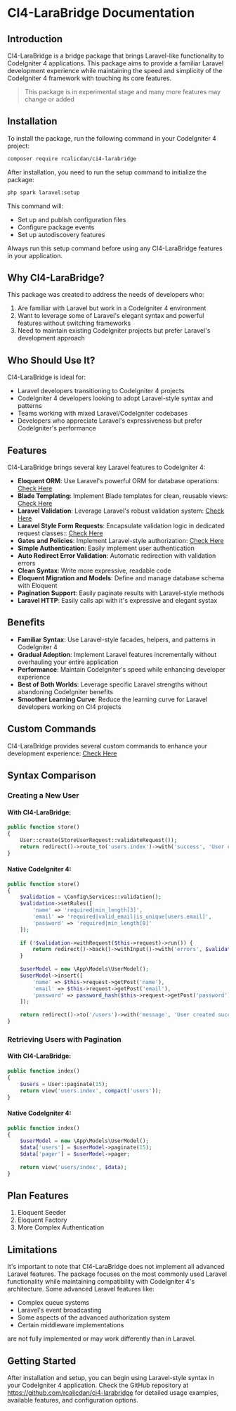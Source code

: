 # CI4-LaraBridge Documentation

## Introduction

CI4-LaraBridge is a bridge package that brings Laravel-like functionality to CodeIgniter 4 applications. This package aims to provide a familiar Laravel development experience while maintaining the speed and simplicity of the CodeIgniter 4 framework with touching its core features.

>This package is in experimental stage and many more features may change or added

## Installation

To install the package, run the following command in your CodeIgniter 4 project:

```bash
composer require rcalicdan/ci4-larabridge
```

After installation, you need to run the setup command to initialize the package:

```bash
php spark laravel:setup
```

This command will:
- Set up and publish configuration files
- Configure package events
- Set up autodiscovery features

Always run this setup command before using any CI4-LaraBridge features in your application.

## Why CI4-LaraBridge?

This package was created to address the needs of developers who:

1. Are familiar with Laravel but work in a CodeIgniter 4 environment
2. Want to leverage some of Laravel's elegant syntax and powerful features without switching frameworks
3. Need to maintain existing CodeIgniter projects but prefer Laravel's development approach

## Who Should Use It?

CI4-LaraBridge is ideal for:

- Laravel developers transitioning to CodeIgniter 4 projects
- CodeIgniter 4 developers looking to adopt Laravel-style syntax and patterns
- Teams working with mixed Laravel/CodeIgniter codebases
- Developers who appreciate Laravel's expressiveness but prefer CodeIgniter's performance

## Features

CI4-LaraBridge brings several key Laravel features to CodeIgniter 4:

- **Eloquent ORM**: Use Laravel's powerful ORM for database operations: [Check Here](docs/eloquent/index.md)
- **Blade Templating**: Implement Blade templates for clean, reusable views: [Check Here](docs/blade/index.md)
- **Laravel Validation**: Leverage Laravel's robust validation system: [Check Here](docs/validations/index.md)
- **Laravel Style Form Requests**: Encapsulate validation logic in dedicated request classes:: [Check Here](docs/validation/index.md)
- **Gates and Policies**: Implement Laravel-style authorization: [Check Here](docs/authorization/index.md)
- **Simple Authentication**: Easily implement user authentication
- **Auto Redirect Error Validation**: Automatic redirection with validation errors
- **Clean Syntax**: Write more expressive, readable code
- **Eloquent Migration and Models**: Define and manage database schema with Eloquent
- **Pagination Support**: Easily paginate results with Laravel-style methods
- **Laravel HTTP**: Easily calls api with it's expressive and elegant systax

## Benefits

- **Familiar Syntax**: Use Laravel-style facades, helpers, and patterns in CodeIgniter 4
- **Gradual Adoption**: Implement Laravel features incrementally without overhauling your entire application
- **Performance**: Maintain CodeIgniter's speed while enhancing developer experience
- **Best of Both Worlds**: Leverage specific Laravel strengths without abandoning CodeIgniter benefits
- **Smoother Learning Curve**: Reduce the learning curve for Laravel developers working on CI4 projects

## Custom Commands
CI4-LaraBridge provides several custom commands to enhance your development experience: [Check Here](docs/commands/index.md)

## Syntax Comparison

### Creating a New User

#### With CI4-LaraBridge:

```php
public function store()
{
    User::create(StoreUserRequest::validateRequest());
    return redirect()->route_to('users.index')->with('success', 'User created successfully');
}
```

#### Native CodeIgniter 4:

```php
public function store()
{
    $validation = \Config\Services::validation();
    $validation->setRules([
        'name' => 'required|min_length[3]',
        'email' => 'required|valid_email|is_unique[users.email]',
        'password' => 'required|min_length[8]'
    ]);
    
    if (!$validation->withRequest($this->request)->run()) {
        return redirect()->back()->withInput()->with('errors', $validation->getErrors());
    }
    
    $userModel = new \App\Models\UserModel();
    $userModel->insert([
        'name' => $this->request->getPost('name'),
        'email' => $this->request->getPost('email'),
        'password' => password_hash($this->request->getPost('password'), PASSWORD_BCRYPT)
    ]);
    
    return redirect()->to('/users')->with('message', 'User created successfully');
}
```

### Retrieving Users with Pagination

#### With CI4-LaraBridge:

```php
public function index()
{
    $users = User::paginate(15);
    return view('users.index', compact('users'));
}
```

#### Native CodeIgniter 4:

```php
public function index()
{
    $userModel = new \App\Models\UserModel();
    $data['users'] = $userModel->paginate(15);
    $data['pager'] = $userModel->pager;
    
    return view('users/index', $data);
}
```

## Plan Features
1. Eloquent Seeder
2. Eloquent Factory
3. More Complex Authentication

## Limitations

It's important to note that CI4-LaraBridge does not implement all advanced Laravel features. The package focuses on the most commonly used Laravel functionality while maintaining compatibility with CodeIgniter 4's architecture. Some advanced Laravel features like:

- Complex queue systems
- Laravel's event broadcasting
- Some aspects of the advanced authorization system
- Certain middleware implementations

are not fully implemented or may work differently than in Laravel.

## Getting Started

After installation and setup, you can begin using Laravel-style syntax in your CodeIgniter 4 application. Check the GitHub repository at https://github.com/rcalicdan/ci4-larabridge for detailed usage examples, available features, and configuration options.


